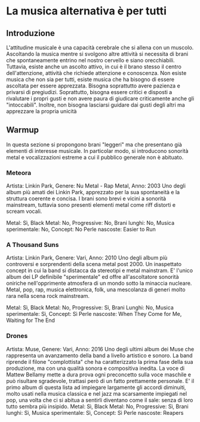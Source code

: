 # La musica alternativa è per tutti

## Introduzione
L'attitudine musicale è una capacità cerebrale che si allena con un muscolo. 
Ascoltando la musica mentre si svolgono altre attività si necessita di brani che spontaneamente entrino nel nostro cervello e siano orecchiabili.
Tuttavia, esiste anche un ascolto attivo, in cui è il brano stesso il centro dell'attenzione, attività che richiede attenzione e conoscenza.
Non esiste musica che non sia per tutti, esiste musica che ha bisogno di essere ascoltata per essere apprezzata.
Bisogna soprattutto avere pazienza e privarsi di pregiudizi.
Soprattutto, bisogna essere critici e disposti a rivalutare i propri gusti e non avere paura di giudicare criticamente anche gli "intoccabili".
Inoltre, non bisogna lasciarsi guidare dai gusti degli altri ma apprezzare la propria unicità

## Warmup
In questa sezione si propongono brani "leggeri" ma che presentano già elementi di interesse musicale.
In particolar modo, si introducono sonorità metal e vocalizzazioni estreme a cui il pubblico generale non è abituato.

### Meteora
Artista: Linkin Park, Genere: Nu Metal - Rap Metal, Anno: 2003
Uno degli album più amati dei Linkin Park, apprezzato per la sua spontaneità e la struttura coerente e concisa.
I brani sono brevi e vicini a sonorità mainstream, tuttavia sono presenti elementi metal come riff distorti e scream vocali.

Metal: Sì, Black Metal: No, Progressive: No, Brani lunghi: No, Musica sperimentale: No, Concept: No
Perle nascoste: Easier to Run


### A Thousand Suns
Artista: Linkin Park, Genere: Vari, Anno: 2010
Uno degli album più controversi e sorprendenti della scena metal post 2000.
Un inaspettato concept in cui la band si distacca da stereotipi e metal mainstram.
E' l'unico album dei LP definibile "sperimentale" ed offre all'ascoltatore sonorità oniriche
nell'opprimente atmosfera di un mondo sotto la minaccia nucleare.
Metal, pop, rap, musica elettronica, folk, una mescolanza di generi molto rara nella scena rock mainstream.

Metal: Sì, Black Metal: No, Progressive: Sì, Brani Lunghi: No, Musica sperimentale: Sì, Concept: Sì
Perle nascoste: When They Come for Me, Waiting for The End


### Drones
Artista: Muse, Genere: Vari, Anno: 2016
Uno degli ultimi album dei Muse che rappresenta un avanzamento della band a livello artistico e sonoro.
La band riprende il filone "complottista" che ha caratterizzato la prima fase della sua produzione,
ma con una qualità sonora e compositiva inedita. La voce di Mattew Bellamy mette a dura prova
ogni preconcetto sulla voce maschile e può risultare sgradevole, trattasi però di un fatto prettamente personale.
E' il primo album di questa lista ad impiegare largamente gli accordi diminuiti, molto usati nella musica classica e nel jazz ma scarsamente impiegati nel pop,
una volta che ci si abitua a sentirli diventano come il sale: senza di loro tutto sembra più insipido.
Metal: Sì, Black Metal: No, Progressive: Sì, Brani lunghi: Sì, Musica sperimentale: Sì, Concept: Sì
Perle nascoste: Reapers


